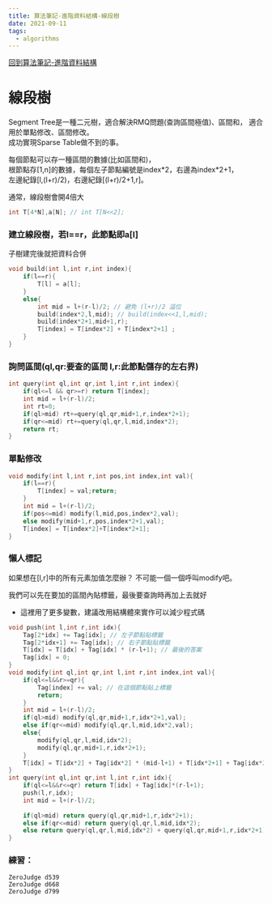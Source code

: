 ```yaml
---
title: 算法筆記-進階資料結構-線段樹
date: 2021-09-11
tags: 
  - algorithms
---
```


[回到算法筆記-進階資料結構](../algo#進階資料結構)

# 線段樹
  
Segment Tree是一種二元樹，適合解決RMQ問題(查詢區間極值)、區間和， 
適合用於單點修改、區間修改。  
成功實現Sparse Table做不到的事。

每個節點可以存一種區間的數據(比如區間和)，  
根節點存[1,n]的數據，每個左子節點編號是index\*2，右邊為index*2+1，  
左邊紀錄[l,(l+r)/2)，右邊紀錄[(l+r)/2+1,r]。

通常，線段樹會開4倍大
```cpp
int T[4*N],a[N]; // int T[N<<2];
```
### 建立線段樹，若l==r，此節點即a[l]
子樹建完後就把資料合併
```cpp
void build(int l,int r,int index){
	if(l==r){
		T[l] = a[l];
	}
	else{
		int mid = l+(r-l)/2; // 避免 (l+r)/2 溢位 
		build(index*2,l,mid); // build(index<<1,l,mid);
		build(index*2+1,mid+1,r);
		T[index] = T[index*2] + T[index*2+1] ;
	}
}
```

### 詢問區間(ql,qr:要查的區間 l,r:此節點儲存的左右界)
```cpp
int query(int ql,int qr,int l,int r,int index){
	if(ql<=l && qr>=r) return T[index];
	int mid = l+(r-l)/2;
	int rt=0;
	if(ql>mid) rt+=query(ql,qr,mid+1,r,index*2+1);
	if(qr<=mid) rt+=query(ql,qr,l,mid,index*2);
	return rt;
}
```

### 單點修改
```cpp
void modify(int l,int r,int pos,int index,int val){
	if(l==r){
		T[index] = val;return;
	}
	int mid = l+(r-l)/2;
	if(pos<=mid) modify(l,mid,pos,index*2,val);
	else modify(mid+1,r,pos,index*2+1,val);
	T[index] = T[index*2]+T[index*2+1];
}
```

### 懶人標記

如果想在[l,r]中的所有元素加值怎麼辦？
不可能一個一個呼叫modify吧。

我們可以先在要加的區間內貼標籤，最後要查詢時再加上去就好

* 這裡用了更多變數，建議改用結構體來實作可以減少程式碼

```cpp
void push(int l,int r,int idx){
	Tag[2*idx] += Tag[idx]; // 左子節點貼標籤
	Tag[2*idx+1] += Tag[idx]; // 右子節點貼標籤
	T[idx] = T[idx] + Tag[idx] * (r-l+1); // 最後的答案
	Tag[idx] = 0;
}
void modify(int ql,int qr,int l,int r,int index,int val){
	if(ql<=l&&r>=qr){
		Tag[index] += val; // 在這個節點貼上標籤
		return;
	}
	int mid = l+(r-l)/2;
	if(ql>mid) modify(ql,qr,mid+1,r,idx*2+1,val);
	else if(qr<=mid) modify(ql,qr,l,mid,idx*2,val);
	else{
		modify(ql,qr,l,mid,idx*2);
		modify(ql,qr,mid+1,r,idx*2+1);
	}
	T[idx] = T[idx*2] + Tag[idx*2] * (mid-l+1) + T[idx*2+1] + Tag[idx*2+1] * (r-mid);
}
int query(int ql,int qr,int l,int r,int idx){
	if(ql<=l&&r<=qr) return T[idx] + Tag[idx]*(r-l+1);
	push(l,r,idx);
	int mid = l+(r-l)/2;
	
	if(ql>mid) return query(ql,qr,mid+1,r,idx*2+1);
	else if(qr<=mid) return query(ql,qr,l,mid,idx*2);
	else return query(ql,qr,l,mid,idx*2) + query(ql,qr,mid+1,r,idx*2+1);
}
```

### 練習：
	ZeroJudge d539
	ZeroJudge d668
	ZeroJudge d799
